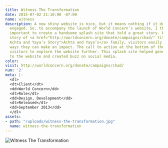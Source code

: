 ```yaml
---
title: Witness The Transformation
date: 2015-07-02 21:10:00 -07:00
name: witness
description: A new shiny website is nice, but it means nothing if it doesn’t get people
  engaged. So, to accompany the launch of World Concern’s website, I thought it was
  important to create a handsome splash site that told a great story. By reading the
  story of <a href="http://worldconcern.org/donate/campaigns/chad/" title="Check out
  Achta and Yaya’s Story">Achta and Yaya’s</a> family, visitors easily see 6 different
  ways they can make an impact. The call to action at the bottom of the page encourages
  visitors to explore the website further. This splash site helped generate more traffic
  to the website and created buzz on social media.
color: 
visit: http://worldconcern.org/donate/campaigns/chad/
num: '2'
meta: |-
  <dl>
  <dt>Client</dt>
  <dd>World Concern</dd>
  <dt>Role</dt>
  <dd>Design, Development</dd>
  <dt>Released</dt>
  <dd>September 2013</dd>
  </dl>
assets:
- path: "/uploads/witness-the-transformation.jpg"
  name: witness-the-transformation
---
```


![Witness The Transformation](/uploads/witness-the-transformation.jpg)
